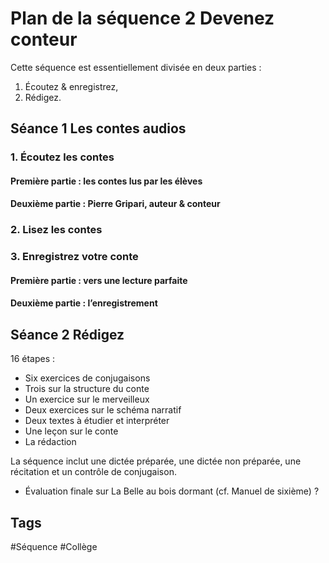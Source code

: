 # Plan de la séquence 2 Devenez conteur

Cette séquence est essentiellement divisée en deux parties :

1. Écoutez & enregistrez,
2. Rédigez.

## Séance 1 Les contes audios

### 1. Écoutez les contes

#### Première partie : les contes lus par les élèves

#### Deuxième partie : Pierre Gripari, auteur & conteur

### 2. Lisez les contes

### 3. Enregistrez votre conte

#### Première partie : vers une lecture parfaite

#### Deuxième partie : l’enregistrement

## Séance 2 Rédigez

16 étapes :

- Six exercices de conjugaisons
- Trois sur la structure du conte
- Un exercice sur le merveilleux
- Deux exercices sur le schéma narratif
- Deux textes à étudier et interpréter
- Une leçon sur le conte
- La rédaction

La séquence inclut une dictée préparée, une dictée non préparée, une récitation et un contrôle de conjugaison.

+ Évaluation finale sur La Belle au bois dormant (cf. Manuel de sixième) ?

## Tags

#Séquence #Collège